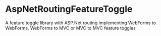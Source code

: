 # AspNetRoutingFeatureToggle
A feature toggle library with ASP.Net routing implementing WebForms to WebForms, WebForms to MVC or MVC to MVC feature toggles
